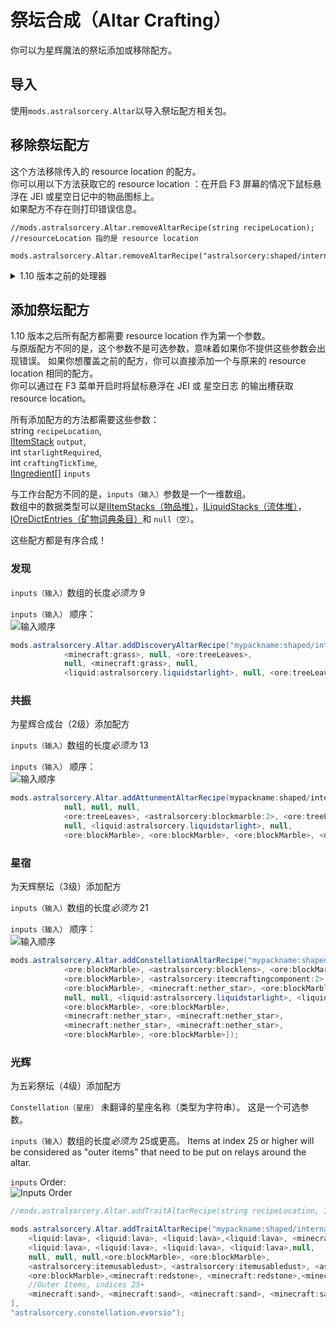 # 祭坛合成（Altar Crafting）

你可以为星辉魔法的祭坛添加或移除配方。

## 导入

使用`mods.astralsorcery.Altar`以导入祭坛配方相关包。 

## 移除祭坛配方

这个方法移除传入的 resource location 的配方。  
你可以用以下方法获取它的 resource location ：在开启 F3 屏幕的情况下鼠标悬浮在 JEI 或星空日记中的物品图标上。  
如果配方不存在则打印错误信息。

    //mods.astralsorcery.Altar.removeAltarRecipe(string recipeLocation);
    //resourceLocation 指的是 resource location
    
    mods.astralsorcery.Altar.removeAltarRecipe("astralsorcery:shaped/internal/altar/lightwell");
    

<details><summary>1.10 版本之前的处理器</summary>

这个方法移除第一个在传入的祭坛等级下`输出`为传入的物品堆[（IItemStack）](../../../Vanilla/Items/IItemStack/)的配方。   
如果有多个配方可以合成传入的物品，你需要多次使用这个方法。

<table>
    <tr><th>祭坛等级</th><th>等级名称</th></tr>
    <tr><td>0</td><td>星辉合成台</td></tr>
    <tr><td>1</td><td>星辉祭坛</td></tr>
    <tr><td>2</td><td>天辉祭坛</td></tr>
</table>

```JAVA
//mods.astralsorcery.Altar.removeAltarRecipe(IItemStack output, int altarLevel);
//output 输出
//altarLevel 祭坛等级
mods.astralsorcery.Altar.removeAltarRecipe(<astralsorcery:blockblackmarble>, 0);
```

</details>

## 添加祭坛配方

1.10 版本之后所有配方都需要 resource location 作为第一个参数。  
与原版配方不同的是，这个参数不是可选参数，意味着如果你不提供这些参数会出现错误。 如果你想覆盖之前的配方，你可以直接添加一个与原来的 resource location 相同的配方。  
你可以通过在 F3 菜单开启时将鼠标悬浮在 JEI 或 星空日志 的输出槽获取 resource location。

所有添加配方的方法都需要这些参数：  
string `recipeLocation`,  
[IItemStack](/Vanilla/Items/IItemStack/) `output`,  
int `starlightRequired`,  
int `craftingTickTime`,  
[IIngredient](/Vanilla/Variable_Types/IIngredient/)[] `inputs`

与工作台配方不同的是，`inputs（输入）`参数是一个一维数组。   
数组中的数据类型可以是[IItemStacks（物品堆）](/Vanilla/Items/IItemStack/)，[ILiquidStacks（流体堆）](/Vanilla/Liquids/ILiquidStack/)，[IOreDictEntries（矿物词典条目）](/Vanilla/OreDict/IOreDictEntry/)和 `null（空）`。

这些配方都是有序合成！

### 发现

`inputs（输入）`数组的长度*必须为* 9

`inputs（输入）` 顺序：  
![输入顺序](/Mods/Astral_Sorcery/Assets/guialtar1.png)

```JAVA
mods.astralsorcery.Altar.addDiscoveryAltarRecipe("mypackname:shaped/internal/altar/dirtfromstuff", <minecraft:dirt>, 200, 200, [
            <minecraft:grass>, null, <ore:treeLeaves>,
            null, <minecraft:grass>, null,
            <liquid:astralsorcery.liquidstarlight>, null, <ore:treeLeaves>]);
```

### 共振

为星辉合成台（2级）添加配方

`inputs（输入）`数组的长度*必须为* 13

`inputs（输入）` 顺序：  
![输入顺序](/Mods/Astral_Sorcery/Assets/guialtar2.png)

```JAVA
mods.astralsorcery.Altar.addAttunmentAltarRecipe(mypackname:shaped/internal/altar/iguessmarble", <minecraft:dirt>, 500, 300, [
            null, null, null,
            <ore:treeLeaves>, <astralsorcery:blockmarble:2>, <ore:treeLeaves>,
            null, <liquid:astralsorcery.liquidstarlight>, null,
            <ore:blockMarble>, <ore:blockMarble>, <ore:blockMarble>, <ore:blockMarble>]);
```

### 星宿

为天辉祭坛（3级）添加配方

`inputs（输入）`数组的长度*必须为* 21

`inputs（输入）` 顺序：  
![输入顺序](/Mods/Astral_Sorcery/Assets/guialtar3.png)

```JAVA
mods.astralsorcery.Altar.addConstellationAltarRecipe("mypackname:shaped/internal/altar/thisisveryexpensive", <astralsorcery:itemcraftingcomponent:2>, 2000, 10, [
            <ore:blockMarble>, <astralsorcery:blocklens>, <ore:blockMarble>,
            <ore:blockMarble>, <astralsorcery:itemcraftingcomponent:2>, <ore:blockMarble>,
            <ore:blockMarble>, <minecraft:nether_star>, <ore:blockMarble>,
            null, null, <liquid:astralsorcery.liquidstarlight>, <liquid:astralsorcery.liquidstarlight>,
            <ore:blockMarble>, <ore:blockMarble>,
            <minecraft:nether_star>, <minecraft:nether_star>,
            <minecraft:nether_star>, <minecraft:nether_star>,
            <ore:blockMarble>, <ore:blockMarble>]);
```

### 光辉

为五彩祭坛（4级）添加配方

`Constellation（星座）` 未翻译的星座名称（类型为字符串）。 这是一个可选参数。

`inputs（输入）`数组的长度*必须为* 25或更高。 Items at index 25 or higher will be considered as "outer items" that need to be put on relays around the altar.

`inputs` Order:  
![Inputs Order](/Mods/Astral_Sorcery/Assets/guialtar4.png)

```JAVA
//mods.astralsorcery.Altar.addTraitAltarRecipe(string recipeLocation, IItemStack output, int starlight, int craftTickTime, IIngredient[] inputs, @optional String iRequiredConstellationFocusName);

mods.astralsorcery.Altar.addTraitAltarRecipe("mypackname:shaped/internal/altar/seemsalotforjusttnt", <minecraft:tnt>, 4500, 100, [
    <liquid:lava>, <liquid:lava>, <liquid:lava>,<liquid:lava>, <minecraft:gunpowder>, 
    <liquid:lava>, <liquid:lava>, <liquid:lava>, <liquid:lava>,null, 
    null, null, null,<ore:blockMarble>, <ore:blockMarble>,
    <astralsorcery:itemusabledust>, <astralsorcery:itemusabledust>, <astralsorcery:itemusabledust>, <astralsorcery:itemusabledust>,<ore:blockMarble>, 
    <ore:blockMarble>,<minecraft:redstone>, <minecraft:redstone>,<minecraft:redstone>, <minecraft:redstone>,
    //Outer Items, indices 25+
    <minecraft:sand>, <minecraft:sand>, <minecraft:sand>, <minecraft:sand>, <minecraft:sand>
],
"astralsorcery.constellation.evorsio");
```